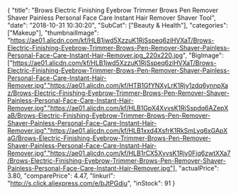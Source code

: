 {
	"title": "Brows Electric Finishing Eyebrow Trimmer Brows Pen Remover Shaver Painless Personal Face Care Instant Hair Remover Shaver Tool",
	"date": "2018-10-31 10:30:20",
	"SubCat": ["Beauty & Health"],
	"categories": ["Makeup"],
	"thumbnailImage": "https://ae01.alicdn.com/kf/HLB1jwd5XzzuK1RjSspeq6ziHVXaT/Brows-Electric-Finishing-Eyebrow-Trimmer-Brows-Pen-Remover-Shaver-Painless-Personal-Face-Care-Instant-Hair-Remover.jpg_220x220.jpg",
	"BigImage": ["https://ae01.alicdn.com/kf/HLB1jwd5XzzuK1RjSspeq6ziHVXaT/Brows-Electric-Finishing-Eyebrow-Trimmer-Brows-Pen-Remover-Shaver-Painless-Personal-Face-Care-Instant-Hair-Remover.jpg","https://ae01.alicdn.com/kf/HTB1GfYNXyLrK1Rjy1zdq6ynnpXaz/Brows-Electric-Finishing-Eyebrow-Trimmer-Brows-Pen-Remover-Shaver-Painless-Personal-Face-Care-Instant-Hair-Remover.jpg","https://ae01.alicdn.com/kf/HLB1GpX4XvvsK1RjSspdq6AZepXaB/Brows-Electric-Finishing-Eyebrow-Trimmer-Brows-Pen-Remover-Shaver-Painless-Personal-Face-Care-Instant-Hair-Remover.jpg","https://ae01.alicdn.com/kf/HLB1xxd4XsfrK1RkSmLyq6xGApXaG/Brows-Electric-Finishing-Eyebrow-Trimmer-Brows-Pen-Remover-Shaver-Painless-Personal-Face-Care-Instant-Hair-Remover.jpg","https://ae01.alicdn.com/kf/HLB1rCX5XvvsK1Rjy0Fiq6zwtXXa7/Brows-Electric-Finishing-Eyebrow-Trimmer-Brows-Pen-Remover-Shaver-Painless-Personal-Face-Care-Instant-Hair-Remover.jpg"],
	"actualPrice": 3.80,
	"comparePrice": 4.47,
	"linkurl": "http://s.click.aliexpress.com/e/bJtPGdiu",
	"inStock": 91
}
